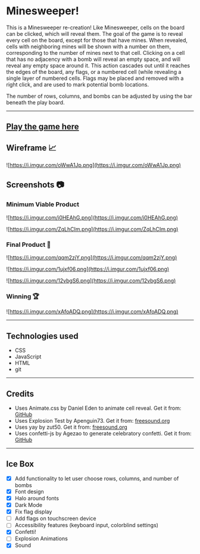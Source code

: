 # Minesweeper!

This is a Minesweeper re-creation! Like Minesweeper, cells on the board can be clicked, which will reveal them. The goal of the game is to reveal every cell on the board, except for those that have mines. When revealed, cells with neighboring mines will be shown with a number on them, corresponding to the number of mines next to that cell. Clicking on a cell that has no adjacency with a bomb will reveal an empty space, and will reveal any empty space around it. This action cascades out until it reaches the edges of the board, any flags, or a numbered cell (while revealing a single layer of numbered cells. Flags may be placed and removed with a right click, and are used to mark potential bomb locations.

The number of rows, columns, and bombs can be adjusted by using the bar beneath the play board.

---

## [Play the game here](https://davidstinson.github.io/mineland/)

## Wireframe 📈

![https://i.imgur.com/oWwA1Jp.png](https://i.imgur.com/oWwA1Jp.png)

## Screenshots 📷

### Minimum Viable Product

![https://i.imgur.com/i0HEAhG.png](https://i.imgur.com/i0HEAhG.png)

![https://i.imgur.com/ZqLhCIm.png](https://i.imgur.com/ZqLhCIm.png)

### Final Product 🎯

![https://i.imgur.com/qqm2zjY.png](https://i.imgur.com/qqm2zjY.png)

![https://i.imgur.com/1ujxf06.png](https://i.imgur.com/1ujxf06.png)

![https://i.imgur.com/12vbgS6.png](https://i.imgur.com/12vbgS6.png)

### Winning 🏆

![https://i.imgur.com/xAfoADQ.png](https://i.imgur.com/xAfoADQ.png)

---

## Technologies used

- CSS
- JavaScript
- HTML
- git

---

## Credits

- Uses Animate.css by Daniel Eden to animate cell reveal. Get it from: [GitHub](https://daneden.github.io/animate.css/)
- Uses Explosion Test by Apenguin73. Get it from: [freesound.org](https://freesound.org/people/Apenguin73/sounds/335152/)
- Uses yay by zut50. Get it from: [freesound.org](https://freesound.org/people/zut50/sounds/162395/)
- Uses confetti-js by Agezao to generate celebratory confetti. Get it from: [GitHub](https://github.com/Agezao/confetti-js#readme)

---

## Ice Box

- [x] Add functionality to let user choose rows, columns, and number of bombs
- [x] Font design
- [x] Halo around fonts
- [x] Dark Mode
- [x] Fix flag display
- [ ] Add flags on touchscreen device
- [ ] Accessibility features (keyboard input, colorblind settings)
- [x] Confetti!
- [ ] Explosion Animations
- [x] Sound
